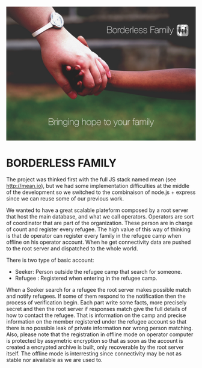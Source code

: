 ![Borderless Family](https://raw.githubusercontent.com/Dsensei/NuitDeLInfo/4dfe47b087f0f72b7524c8497c524c5ec52ddea4/wallpaper.jpg)

BORDERLESS FAMILY
================

The project was thinked first with the full JS stack named mean (see
http://mean.io), but we had some implementation difficulties at the middle of
the development so we switched to the combinaison of node.js + express since we
can reuse some of our previous work.

We wanted to have a great scalable plateform composed by a root server that
host the main database, and what we call operators. Operators are sort of
coordinator that are part of the organization. These person are in charge of
count and register every refugee. The high value of this way of thinking is
that de operator can register every family in the refugee camp when offline on
his operator account. When he get connectivity data are pushed to the root
server and dispatched to the whole world.

There is two type of basic account:

* Seeker: Person outside the refugee camp that search for someone.
* Refugee : Registered when entering in the refugee camp.

When a Seeker search for a refugee the root server makes possible match and
notify refugees. If some of them respond to the notification then the process
of verification begin. Each part write some facts, more precisely secret and
then the root server if responses match give the full details of how to contact
the refugee. That is information on the camp and precise information on the
member registered under the refugee account so that there is no possible leak
of private information nor wrong person matching.
Also, please note that the registration in offline mode on operator computer is
protected by assymetric encryption so that as soon as the account is created a
encrypted archive is built, only recoverable by the root server itself.
The offline mode is interresting since connectivity may be not as stable nor
aivailable as we are used to.
